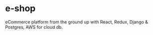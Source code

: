 # e-shop
eCommerce platform from the ground up with React, Redux, Django &amp; Postgres, AWS for cloud db.
